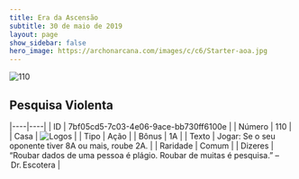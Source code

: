 ```yaml
---
title: Era da Ascensão
subtitle: 30 de maio de 2019
layout: page
show_sidebar: false
hero_image: https://archonarcana.com/images/c/c6/Starter-aoa.jpg
---
```


![110](https://cdn.keyforgegame.com/media/card_front/pt/435_110_4CVRVXCGRV2_pt.png)

## Pesquisa Violenta

|----|----|
| ID | 7bf05cd5-7c03-4e06-9ace-bb730ff6100e |
| Número | 110 |
| Casa | ![Logos](https://archonarcana.com/images/thumb/c/ce/Logos.png/22px-Logos.png "Logos") |
| Tipo | Ação |
| Bônus | 1A |
| Texto | Jogar: Se o seu oponente tiver 8A  ou mais, roube 2A. |
| Raridade | Comum |
| Dizeres | “Roubar dados de uma pessoa é plágio. Roubar de muitas é pesquisa.” – Dr. Escotera |
